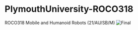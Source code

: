 # PlymouthUniversity-ROCO318
ROCO318 Mobile and Humanoid Robots (21/AU/SB/M)
![Final](https://user-images.githubusercontent.com/91026445/144676174-94c4f11b-460e-4003-b014-24732af361b6.PNG)
